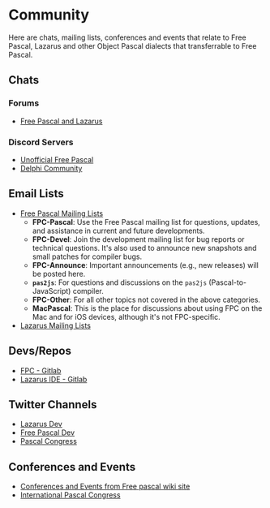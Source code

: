 # Community

Here are chats, mailing lists, conferences and events that relate to Free Pascal, Lazarus and other Object Pascal dialects that transferrable to Free Pascal.

## Chats

### Forums

- [Free Pascal and Lazarus](https://forum.lazarus.freepascal.org/index.php)

### Discord Servers

- [Unofficial Free Pascal](https://discord.com/invite/GPFyAc2UJ2)
- [Delphi Community](https://delphi-community.com)

## Email Lists

- [Free Pascal Mailing Lists](https://lists.freepascal.org/mailman/listinfo)
    - **FPC-Pascal**: Use the Free Pascal mailing list for questions, updates, and assistance in current and future developments.
    - **FPC-Devel**: Join the development mailing list for bug reports or technical questions. It's also used to announce new snapshots and small patches for compiler bugs.
    - **FPC-Announce**: Important announcements (e.g., new releases) will be posted here.
    - **`pas2js`**: For questions and discussions on the `pas2js` (Pascal-to-JavaScript) compiler.
    - **FPC-Other**: For all other topics not covered in the above categories.
    - **MacPascal**: This is the place for discussions about using FPC on the Mac and for iOS devices, although it's not FPC-specific.
- [Lazarus Mailing Lists](https://lists.lazarus-ide.org/listinfo)

## Devs/Repos

- [FPC - Gitlab](https://gitlab.com/freepascal.org/fpc)
- [Lazarus IDE - Gitlab](https://gitlab.com/freepascal.org/lazarus)


## Twitter Channels

- [Lazarus Dev](https://twitter.com/LazarusDev)
- [Free Pascal Dev](https://twitter.com/freepascaldev)
- [Pascal Congress](https://twitter.com/Pascal_Congress)

## Conferences and Events

- [Conferences and Events from Free pascal wiki site](https://wiki.lazarus.freepascal.org/Conferences_and_Events)
- [International Pascal Congress](https://www.pascalcongress.com)